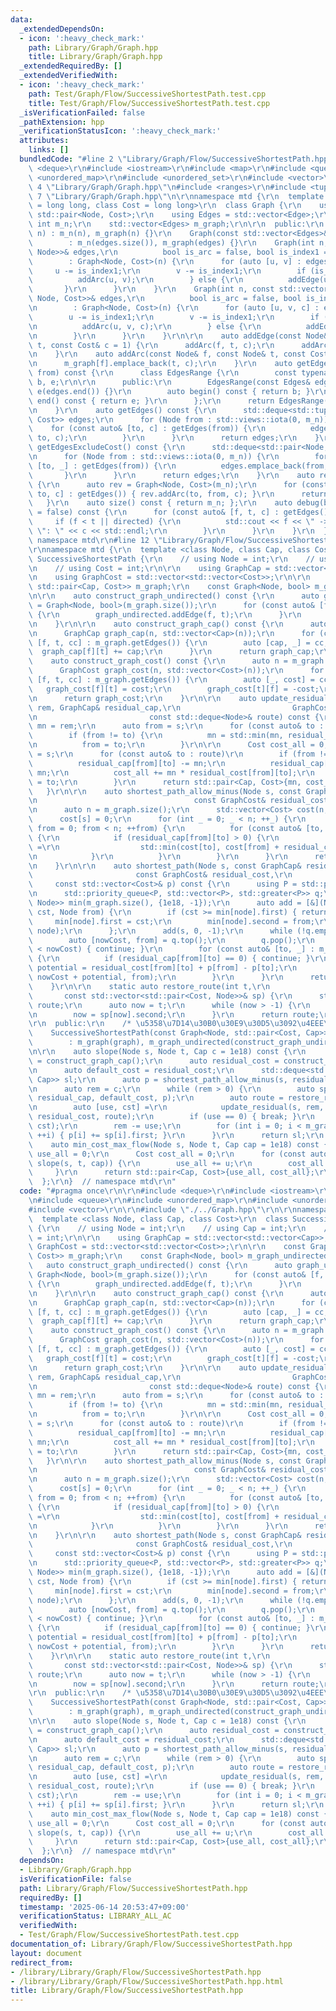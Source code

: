 ```yaml
---
data:
  _extendedDependsOn:
  - icon: ':heavy_check_mark:'
    path: Library/Graph/Graph.hpp
    title: Library/Graph/Graph.hpp
  _extendedRequiredBy: []
  _extendedVerifiedWith:
  - icon: ':heavy_check_mark:'
    path: Test/Graph/Flow/SuccessiveShortestPath.test.cpp
    title: Test/Graph/Flow/SuccessiveShortestPath.test.cpp
  _isVerificationFailed: false
  _pathExtension: hpp
  _verificationStatusIcon: ':heavy_check_mark:'
  attributes:
    links: []
  bundledCode: "#line 2 \"Library/Graph/Flow/SuccessiveShortestPath.hpp\"\n\r\n#include\
    \ <deque>\r\n#include <iostream>\r\n#include <map>\r\n#include <queue>\r\n#include\
    \ <unordered_map>\r\n#include <unordered_set>\r\n#include <vector>\r\n\r\n#line\
    \ 4 \"Library/Graph/Graph.hpp\"\n#include <ranges>\r\n#include <tuple>\r\n#line\
    \ 7 \"Library/Graph/Graph.hpp\"\n\r\nnamespace mtd {\r\n  template <class Node\
    \ = long long, class Cost = long long>\r\n  class Graph {\r\n    using Edge =\
    \ std::pair<Node, Cost>;\r\n    using Edges = std::vector<Edge>;\r\n\r\n    const\
    \ int m_n;\r\n    std::vector<Edges> m_graph;\r\n\r\n  public:\r\n    Graph(int\
    \ n) : m_n(n), m_graph(n) {}\r\n    Graph(const std::vector<Edges>& edges)\r\n\
    \        : m_n(edges.size()), m_graph(edges) {}\r\n    Graph(int n, const std::vector<std::tuple<Node,\
    \ Node>>& edges,\r\n          bool is_arc = false, bool is_index1 = true)\r\n\
    \        : Graph<Node, Cost>(n) {\r\n      for (auto [u, v] : edges) {\r\n   \
    \     u -= is_index1;\r\n        v -= is_index1;\r\n        if (is_arc) {\r\n\
    \          addArc(u, v);\r\n        } else {\r\n          addEdge(u, v);\r\n \
    \       }\r\n      }\r\n    }\r\n    Graph(int n, const std::vector<std::tuple<Node,\
    \ Node, Cost>>& edges,\r\n          bool is_arc = false, bool is_index1 = true)\r\
    \n        : Graph<Node, Cost>(n) {\r\n      for (auto [u, v, c] : edges) {\r\n\
    \        u -= is_index1;\r\n        v -= is_index1;\r\n        if (is_arc) {\r\
    \n          addArc(u, v, c);\r\n        } else {\r\n          addEdge(u, v, c);\r\
    \n        }\r\n      }\r\n    }\r\n\r\n    auto addEdge(const Node& f, const Node&\
    \ t, const Cost& c = 1) {\r\n      addArc(f, t, c);\r\n      addArc(t, f, c);\r\
    \n    }\r\n    auto addArc(const Node& f, const Node& t, const Cost& c = 1) {\r\
    \n      m_graph[f].emplace_back(t, c);\r\n    }\r\n    auto getEdges(const Node&\
    \ from) const {\r\n      class EdgesRange {\r\n        const typename Edges::const_iterator\
    \ b, e;\r\n\r\n      public:\r\n        EdgesRange(const Edges& edges) : b(edges.begin()),\
    \ e(edges.end()) {}\r\n        auto begin() const { return b; }\r\n        auto\
    \ end() const { return e; }\r\n      };\r\n      return EdgesRange(m_graph[from]);\r\
    \n    }\r\n    auto getEdges() const {\r\n      std::deque<std::tuple<Node, Node,\
    \ Cost>> edges;\r\n      for (Node from : std::views::iota(0, m_n)) {\r\n    \
    \    for (const auto& [to, c] : getEdges(from)) {\r\n          edges.emplace_back(from,\
    \ to, c);\r\n        }\r\n      }\r\n      return edges;\r\n    }\r\n    auto\
    \ getEdgesExcludeCost() const {\r\n      std::deque<std::pair<Node, Node>> edges;\r\
    \n      for (Node from : std::views::iota(0, m_n)) {\r\n        for (const auto&\
    \ [to, _] : getEdges(from)) {\r\n          edges.emplace_back(from, to);\r\n \
    \       }\r\n      }\r\n      return edges;\r\n    }\r\n    auto reverse() const\
    \ {\r\n      auto rev = Graph<Node, Cost>(m_n);\r\n      for (const auto& [from,\
    \ to, c] : getEdges()) { rev.addArc(to, from, c); }\r\n      return rev;\r\n \
    \   }\r\n    auto size() const { return m_n; };\r\n    auto debug(bool directed\
    \ = false) const {\r\n      for (const auto& [f, t, c] : getEdges()) {\r\n   \
    \     if (f < t || directed) {\r\n          std::cout << f << \" -> \" << t <<\
    \ \": \" << c << std::endl;\r\n        }\r\n      }\r\n    }\r\n  };\r\n}  //\
    \ namespace mtd\r\n#line 12 \"Library/Graph/Flow/SuccessiveShortestPath.hpp\"\n\
    \r\nnamespace mtd {\r\n  template <class Node, class Cap, class Cost>\r\n  class\
    \ SuccessiveShortestPath {\r\n    // using Node = int;\r\n    // using Cap = int;\r\
    \n    // using Cost = int;\r\n\r\n    using GraphCap = std::vector<std::vector<Cap>>;\r\
    \n    using GraphCost = std::vector<std::vector<Cost>>;\r\n\r\n    const Graph<Node,\
    \ std::pair<Cap, Cost>> m_graph;\r\n    const Graph<Node, bool> m_graph_undirected;\r\
    \n\r\n    auto construct_graph_undirected() const {\r\n      auto graph_undirected\
    \ = Graph<Node, bool>(m_graph.size());\r\n      for (const auto& [f, t] : m_graph.getEdgesExcludeCost())\
    \ {\r\n        graph_undirected.addEdge(f, t);\r\n      }\r\n      return graph_undirected;\r\
    \n    }\r\n\r\n    auto construct_graph_cap() const {\r\n      auto n = m_graph.size();\r\
    \n      GraphCap graph_cap(n, std::vector<Cap>(n));\r\n      for (const auto&\
    \ [f, t, cc] : m_graph.getEdges()) {\r\n        auto [cap, _] = cc;\r\n      \
    \  graph_cap[f][t] += cap;\r\n      }\r\n      return graph_cap;\r\n    }\r\n\
    \    auto construct_graph_cost() const {\r\n      auto n = m_graph.size();\r\n\
    \      GraphCost graph_cost(n, std::vector<Cost>(n));\r\n      for (const auto&\
    \ [f, t, cc] : m_graph.getEdges()) {\r\n        auto [_, cost] = cc;\r\n     \
    \   graph_cost[f][t] = cost;\r\n        graph_cost[t][f] = -cost;\r\n      }\r\
    \n      return graph_cost;\r\n    }\r\n\r\n    auto update_residual(Node s, Cap\
    \ rem, GraphCap& residual_cap,\r\n                         GraphCost& residual_cost,\r\
    \n                         const std::deque<Node>& route) const {\r\n      Cost\
    \ mn = rem;\r\n      auto from = s;\r\n      for (const auto& to : route)\r\n\
    \        if (from != to) {\r\n          mn = std::min(mn, residual_cap[from][to]);\r\
    \n          from = to;\r\n        }\r\n\r\n      Cost cost_all = 0;\r\n      from\
    \ = s;\r\n      for (const auto& to : route)\r\n        if (from != to) {\r\n\
    \          residual_cap[from][to] -= mn;\r\n          residual_cap[to][from] +=\
    \ mn;\r\n          cost_all += mn * residual_cost[from][to];\r\n          from\
    \ = to;\r\n        }\r\n      return std::pair<Cap, Cost>{mn, cost_all};\r\n \
    \   }\r\n\r\n    auto shortest_path_allow_minus(Node s, const GraphCap& residual_cap,\r\
    \n                                   const GraphCost& residual_cost) const {\r\
    \n      auto n = m_graph.size();\r\n      std::vector<Cost> cost(n, 1e18);\r\n\
    \      cost[s] = 0;\r\n      for (int _ = 0; _ < n; ++_) {\r\n        for (int\
    \ from = 0; from < n; ++from) {\r\n          for (const auto& [to, __] : m_graph_undirected.getEdges(from))\
    \ {\r\n            if (residual_cap[from][to] > 0) {\r\n              cost[to]\
    \ =\r\n                  std::min(cost[to], cost[from] + residual_cost[from][to]);\r\
    \n            }\r\n          }\r\n        }\r\n      }\r\n      return cost;\r\
    \n    }\r\n\r\n    auto shortest_path(Node s, const GraphCap& residual_cap,\r\n\
    \                       const GraphCost& residual_cost,\r\n                  \
    \     const std::vector<Cost>& p) const {\r\n      using P = std::pair<Cost, Node>;\r\
    \n      std::priority_queue<P, std::vector<P>, std::greater<P>> q;\r\n      std::vector<std::pair<Cost,\
    \ Node>> min(m_graph.size(), {1e18, -1});\r\n      auto add = [&](Node node, Cost\
    \ cst, Node from) {\r\n        if (cst >= min[node].first) { return; }\r\n   \
    \     min[node].first = cst;\r\n        min[node].second = from;\r\n        q.emplace(cst,\
    \ node);\r\n      };\r\n      add(s, 0, -1);\r\n      while (!q.empty()) {\r\n\
    \        auto [nowCost, from] = q.top();\r\n        q.pop();\r\n        if (min[from].first\
    \ < nowCost) { continue; }\r\n        for (const auto& [to, _] : m_graph_undirected.getEdges(from))\
    \ {\r\n          if (residual_cap[from][to] == 0) { continue; }\r\n          auto\
    \ potential = residual_cost[from][to] + p[from] - p[to];\r\n          add(to,\
    \ nowCost + potential, from);\r\n        }\r\n      }\r\n      return min;\r\n\
    \    }\r\n\r\n    static auto restore_route(int t,\r\n                       \
    \       const std::vector<std::pair<Cost, Node>>& sp) {\r\n      std::deque<Node>\
    \ route;\r\n      auto now = t;\r\n      while (now > -1) {\r\n        route.emplace_front(now);\r\
    \n        now = sp[now].second;\r\n      }\r\n      return route;\r\n    }\r\n\
    \r\n  public:\r\n    /* \u5358\u7D14\u30B0\u30E9\u30D5\u3092\u4EEE\u5B9A */\r\n\
    \    SuccessiveShortestPath(const Graph<Node, std::pair<Cost, Cap>>& graph)\r\n\
    \        : m_graph(graph), m_graph_undirected(construct_graph_undirected()) {}\r\
    \n\r\n    auto slope(Node s, Node t, Cap c = 1e18) const {\r\n      auto residual_cap\
    \ = construct_graph_cap();\r\n      auto residual_cost = construct_graph_cost();\r\
    \n      auto default_cost = residual_cost;\r\n      std::deque<std::pair<Cost,\
    \ Cap>> sl;\r\n      auto p = shortest_path_allow_minus(s, residual_cap, residual_cost);\r\
    \n      auto rem = c;\r\n      while (rem > 0) {\r\n        auto sp = shortest_path(s,\
    \ residual_cap, default_cost, p);\r\n        auto route = restore_route(t, sp);\r\
    \n        auto [use, cst] =\r\n            update_residual(s, rem, residual_cap,\
    \ residual_cost, route);\r\n        if (use == 0) { break; }\r\n        sl.emplace_back(use,\
    \ cst);\r\n        rem -= use;\r\n        for (int i = 0; i < m_graph.size();\
    \ ++i) { p[i] += sp[i].first; }\r\n      }\r\n      return sl;\r\n    }\r\n\r\n\
    \    auto min_cost_max_flow(Node s, Node t, Cap cap = 1e18) const {\r\n      Cap\
    \ use_all = 0;\r\n      Cost cost_all = 0;\r\n      for (const auto& [u, c] :\
    \ slope(s, t, cap)) {\r\n        use_all += u;\r\n        cost_all += c;\r\n \
    \     }\r\n      return std::pair<Cap, Cost>{use_all, cost_all};\r\n    }\r\n\
    \  };\r\n}  // namespace mtd\r\n"
  code: "#pragma once\r\n\r\n#include <deque>\r\n#include <iostream>\r\n#include <map>\r\
    \n#include <queue>\r\n#include <unordered_map>\r\n#include <unordered_set>\r\n\
    #include <vector>\r\n\r\n#include \"./../Graph.hpp\"\r\n\r\nnamespace mtd {\r\n\
    \  template <class Node, class Cap, class Cost>\r\n  class SuccessiveShortestPath\
    \ {\r\n    // using Node = int;\r\n    // using Cap = int;\r\n    // using Cost\
    \ = int;\r\n\r\n    using GraphCap = std::vector<std::vector<Cap>>;\r\n    using\
    \ GraphCost = std::vector<std::vector<Cost>>;\r\n\r\n    const Graph<Node, std::pair<Cap,\
    \ Cost>> m_graph;\r\n    const Graph<Node, bool> m_graph_undirected;\r\n\r\n \
    \   auto construct_graph_undirected() const {\r\n      auto graph_undirected =\
    \ Graph<Node, bool>(m_graph.size());\r\n      for (const auto& [f, t] : m_graph.getEdgesExcludeCost())\
    \ {\r\n        graph_undirected.addEdge(f, t);\r\n      }\r\n      return graph_undirected;\r\
    \n    }\r\n\r\n    auto construct_graph_cap() const {\r\n      auto n = m_graph.size();\r\
    \n      GraphCap graph_cap(n, std::vector<Cap>(n));\r\n      for (const auto&\
    \ [f, t, cc] : m_graph.getEdges()) {\r\n        auto [cap, _] = cc;\r\n      \
    \  graph_cap[f][t] += cap;\r\n      }\r\n      return graph_cap;\r\n    }\r\n\
    \    auto construct_graph_cost() const {\r\n      auto n = m_graph.size();\r\n\
    \      GraphCost graph_cost(n, std::vector<Cost>(n));\r\n      for (const auto&\
    \ [f, t, cc] : m_graph.getEdges()) {\r\n        auto [_, cost] = cc;\r\n     \
    \   graph_cost[f][t] = cost;\r\n        graph_cost[t][f] = -cost;\r\n      }\r\
    \n      return graph_cost;\r\n    }\r\n\r\n    auto update_residual(Node s, Cap\
    \ rem, GraphCap& residual_cap,\r\n                         GraphCost& residual_cost,\r\
    \n                         const std::deque<Node>& route) const {\r\n      Cost\
    \ mn = rem;\r\n      auto from = s;\r\n      for (const auto& to : route)\r\n\
    \        if (from != to) {\r\n          mn = std::min(mn, residual_cap[from][to]);\r\
    \n          from = to;\r\n        }\r\n\r\n      Cost cost_all = 0;\r\n      from\
    \ = s;\r\n      for (const auto& to : route)\r\n        if (from != to) {\r\n\
    \          residual_cap[from][to] -= mn;\r\n          residual_cap[to][from] +=\
    \ mn;\r\n          cost_all += mn * residual_cost[from][to];\r\n          from\
    \ = to;\r\n        }\r\n      return std::pair<Cap, Cost>{mn, cost_all};\r\n \
    \   }\r\n\r\n    auto shortest_path_allow_minus(Node s, const GraphCap& residual_cap,\r\
    \n                                   const GraphCost& residual_cost) const {\r\
    \n      auto n = m_graph.size();\r\n      std::vector<Cost> cost(n, 1e18);\r\n\
    \      cost[s] = 0;\r\n      for (int _ = 0; _ < n; ++_) {\r\n        for (int\
    \ from = 0; from < n; ++from) {\r\n          for (const auto& [to, __] : m_graph_undirected.getEdges(from))\
    \ {\r\n            if (residual_cap[from][to] > 0) {\r\n              cost[to]\
    \ =\r\n                  std::min(cost[to], cost[from] + residual_cost[from][to]);\r\
    \n            }\r\n          }\r\n        }\r\n      }\r\n      return cost;\r\
    \n    }\r\n\r\n    auto shortest_path(Node s, const GraphCap& residual_cap,\r\n\
    \                       const GraphCost& residual_cost,\r\n                  \
    \     const std::vector<Cost>& p) const {\r\n      using P = std::pair<Cost, Node>;\r\
    \n      std::priority_queue<P, std::vector<P>, std::greater<P>> q;\r\n      std::vector<std::pair<Cost,\
    \ Node>> min(m_graph.size(), {1e18, -1});\r\n      auto add = [&](Node node, Cost\
    \ cst, Node from) {\r\n        if (cst >= min[node].first) { return; }\r\n   \
    \     min[node].first = cst;\r\n        min[node].second = from;\r\n        q.emplace(cst,\
    \ node);\r\n      };\r\n      add(s, 0, -1);\r\n      while (!q.empty()) {\r\n\
    \        auto [nowCost, from] = q.top();\r\n        q.pop();\r\n        if (min[from].first\
    \ < nowCost) { continue; }\r\n        for (const auto& [to, _] : m_graph_undirected.getEdges(from))\
    \ {\r\n          if (residual_cap[from][to] == 0) { continue; }\r\n          auto\
    \ potential = residual_cost[from][to] + p[from] - p[to];\r\n          add(to,\
    \ nowCost + potential, from);\r\n        }\r\n      }\r\n      return min;\r\n\
    \    }\r\n\r\n    static auto restore_route(int t,\r\n                       \
    \       const std::vector<std::pair<Cost, Node>>& sp) {\r\n      std::deque<Node>\
    \ route;\r\n      auto now = t;\r\n      while (now > -1) {\r\n        route.emplace_front(now);\r\
    \n        now = sp[now].second;\r\n      }\r\n      return route;\r\n    }\r\n\
    \r\n  public:\r\n    /* \u5358\u7D14\u30B0\u30E9\u30D5\u3092\u4EEE\u5B9A */\r\n\
    \    SuccessiveShortestPath(const Graph<Node, std::pair<Cost, Cap>>& graph)\r\n\
    \        : m_graph(graph), m_graph_undirected(construct_graph_undirected()) {}\r\
    \n\r\n    auto slope(Node s, Node t, Cap c = 1e18) const {\r\n      auto residual_cap\
    \ = construct_graph_cap();\r\n      auto residual_cost = construct_graph_cost();\r\
    \n      auto default_cost = residual_cost;\r\n      std::deque<std::pair<Cost,\
    \ Cap>> sl;\r\n      auto p = shortest_path_allow_minus(s, residual_cap, residual_cost);\r\
    \n      auto rem = c;\r\n      while (rem > 0) {\r\n        auto sp = shortest_path(s,\
    \ residual_cap, default_cost, p);\r\n        auto route = restore_route(t, sp);\r\
    \n        auto [use, cst] =\r\n            update_residual(s, rem, residual_cap,\
    \ residual_cost, route);\r\n        if (use == 0) { break; }\r\n        sl.emplace_back(use,\
    \ cst);\r\n        rem -= use;\r\n        for (int i = 0; i < m_graph.size();\
    \ ++i) { p[i] += sp[i].first; }\r\n      }\r\n      return sl;\r\n    }\r\n\r\n\
    \    auto min_cost_max_flow(Node s, Node t, Cap cap = 1e18) const {\r\n      Cap\
    \ use_all = 0;\r\n      Cost cost_all = 0;\r\n      for (const auto& [u, c] :\
    \ slope(s, t, cap)) {\r\n        use_all += u;\r\n        cost_all += c;\r\n \
    \     }\r\n      return std::pair<Cap, Cost>{use_all, cost_all};\r\n    }\r\n\
    \  };\r\n}  // namespace mtd\r\n"
  dependsOn:
  - Library/Graph/Graph.hpp
  isVerificationFile: false
  path: Library/Graph/Flow/SuccessiveShortestPath.hpp
  requiredBy: []
  timestamp: '2025-06-14 20:53:47+09:00'
  verificationStatus: LIBRARY_ALL_AC
  verifiedWith:
  - Test/Graph/Flow/SuccessiveShortestPath.test.cpp
documentation_of: Library/Graph/Flow/SuccessiveShortestPath.hpp
layout: document
redirect_from:
- /library/Library/Graph/Flow/SuccessiveShortestPath.hpp
- /library/Library/Graph/Flow/SuccessiveShortestPath.hpp.html
title: Library/Graph/Flow/SuccessiveShortestPath.hpp
---
```

